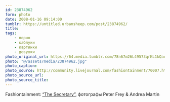 ```yaml
---
id: 23874962
form: photo
date: 2008-01-16 09:14:00
tumblr: https://untitled.urbansheep.com/post/23874962/
title:
tags:
    - порно
    - каблуки
    - картинки
    - девушки
photo_original_url: https://64.media.tumblr.com/78n67m26L49573qrKL1kQadB_1280.jpg
photo: "@/assets/media/23874962.jpg"
photo_caption:
photo_source: http://community.livejournal.com/fashiontainment/70007.html
photo_source_url:
photo_source_title:
---
```


<p>Fashiontainment: <a href="http://community.livejournal.com/fashiontainment/70007.html">“The Secretary”</a>, фотографы Peter Frey &amp; Andrea Martin</p>
